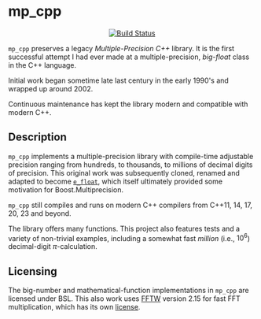 mp_cpp
==================

<p align="center">
    <a href="https://github.com/ckormanyos/mp_cpp/actions">
        <img src="https://github.com/ckormanyos/mp_cpp/actions/workflows/mp_cpp.yml/badge.svg" alt="Build Status"></a>
</p>

`mp_cpp` preserves a legacy _Multiple_-_Precision_ _C++_ library.
It is the first successful attempt I had ever made at a multiple-precision,
_big_-_float_ class in the C++ language.

Initial work began sometime late last century in the early 1990's
and wrapped up around 2002.

Continuous maintenance has kept the library modern and compatible with modern C++.

## Description

`mp_cpp` implements a multiple-precision library with compile-time adjustable
precision ranging from hundreds, to thousands, to millions of decimal digits of precision.
This original work was subsequently cloned, renamed and adapted to become
[`e_float`](https://github.com/ckormanyos/e_float-2021),
which itself ultimately provided some motivation for Boost.Multiprecision.

`mp_cpp` still compiles and runs on modern C++ compilers
from C++11, 14, 17, 20, 23 and beyond.

The library offers many functions. This project also features tests
and a variety of non-trivial examples, including a somewhat fast
_million_ (i.e., $10^{6}$) decimal-digit $\pi$-calculation.

## Licensing

The big-number and mathematical-function implementations in `mp_cpp`
are licensed under BSL. This also work uses [FFTW](https://www.fftw.org/)
version 2.15 for fast FFT multiplication, which has its own
[license](https://www.fftw.org/faq/section1.html#isfftwfree).
